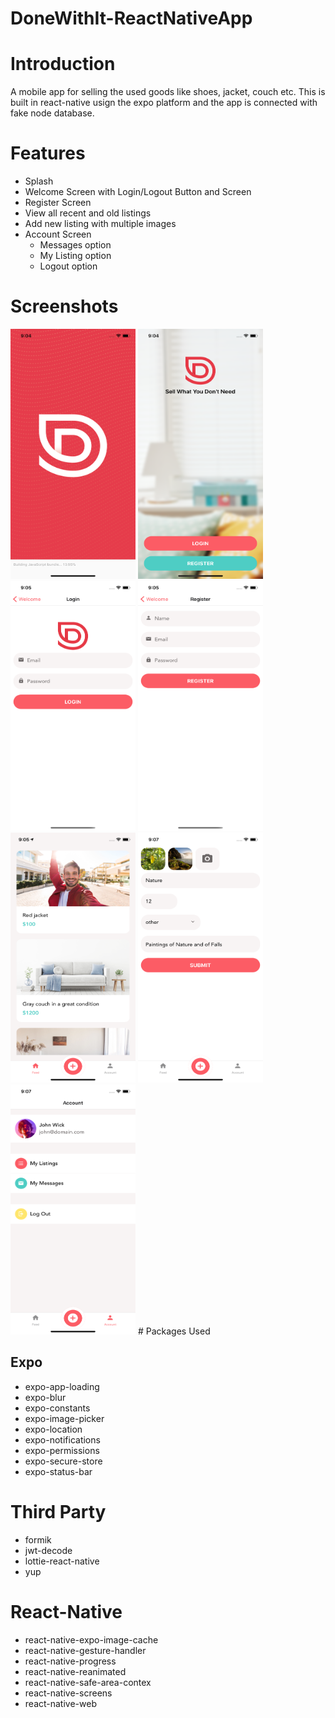 # DoneWithIt-ReactNativeApp

# Introduction

A mobile app for selling the used goods like shoes, jacket, couch etc. This is built in react-native usign the expo platform and the app is connected with fake node database.

# Features

- Splash
- Welcome Screen with Login/Logout Button and Screen
- Register Screen
- View all recent and old listings
- Add new listing with multiple images
- Account Screen
  - Messages option
  - My Listing option
  - Logout option

# Screenshots

<span>
<img src="/documents/splash.png" height="400" width="200" />
<img src="/documents/welcome.png" height="400" width="200" />
<img src="/documents/login.png " height="400" width="200" />
<img src="/documents/register.png" height="400" width="200" />
<img src="/documents/home.png" height="400" width="200" />
<img src="/documents/addListing.png" height="400" width="200" />
<img src="/documents/myaccount.png" height="400" width="200" />
</span>
# Packages Used

## Expo

- expo-app-loading
- expo-blur
- expo-constants
- expo-image-picker
- expo-location
- expo-notifications
- expo-permissions
- expo-secure-store
- expo-status-bar

# Third Party

- formik
- jwt-decode
- lottie-react-native
- yup

# React-Native

- react-native-expo-image-cache
- react-native-gesture-handler
- react-native-progress
- react-native-reanimated
- react-native-safe-area-contex
- react-native-screens
- react-native-web
